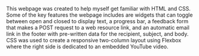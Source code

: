 This webpage was created to help myself get familiar with HTML and CSS. Some of the key features the webpage includes are widgets that can toggle between open and closed to display text, a progress bar, a feedback form that makes a POST request to a web resource link, and an automatic email link in the footer with pre-written data for the recipient, subject, and body. CSS was used to create a responsive two-column layout using Flexbox where the right side is dedicated to an embedded YouTube video. 